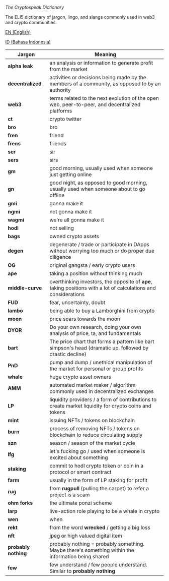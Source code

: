 *The Cryptospeak Dictionary*

The ELI5 dictionary of jargon, lingo, and slangs commonly used in web3 and crypto communities.

[EN (English)](./README.md)

[ID (Bahasa Indonesia)](./README-id.md)

|Jargon|Meaning|
|------|----|
|**alpha leak**| an analysis or information to generate profit from the market|
|**decentralized**| activities or decisions being made by the members of a community, as opposed to by an authority|
|**web3**| terms related to the next evolution of the open web, peer-to-peer, and decentralized platforms |
|**ct**| crypto twitter |
|**bro**| bro |
|**fren**| friend |
|**frens**| friends |
|**ser**| sir |
|**sers**| sirs |
|**gm**| good morning, usually used when someone just getting online|
|**gn**| good night, as opposed to good morning, usually used when someone about to go offline|
|**gmi**| gonna make it |
|**ngmi**| not gonna make it |
|**wagmi**| we're all gonna make it |
|**hodl**| not selling |
|**bags**| owned crypto assets|
|**degen**| degenerate / trade or participate in DApps without worrying too much or do proper due diligence |
|**OG**| original gangsta / early crypto users|
|**ape**| taking a position without thinking much |
|**middle-curve**| overthinking investors, the opposite of **ape**, taking positions with a lot of calculations and considerations |
|**FUD**| fear, uncertainty, doubt |
|**lambo**| being able to buy a Lamborghini from crypto|
|**moon**| price soars towards the moon|
|**DYOR**| Do your own research, doing your own analysis of price, ta, and fundamentals |
|**bart**| The price chart that forms a pattern like bart simpson's head (dramatic up, followed by drastic decline) |
|**PnD**| pump and dump / unethical manipulation of the market for personal or group profits|
|**whale**| huge crypto asset owners|
|**AMM**| automated market maker / algorithm commonly used in decentralized exchanges|
|**LP**| liquidity providers / a form of contributions to create market liquidity for crypto coins and tokens|
|**mint**| issuing NFTs / tokens on blockchain |
|**burn**| process of removing NFTs / tokens on blockchain to reduce circulating supply|
|**szn**| season / season of the market cycle |
|**lfg**| let's fucking go / used when someone is excited about something |
|**staking**| commit to hodl crypto token or coin in a protocol or smart contract|
|**farm**| usually in the form of LP staking for profit|
|**rug**| from **rugpull** (pulling the carpet) to refer a project is a scam|
|**ohm forks**| the ultimate ponzi scheme|
|**larp**| live-action role playing to be a whale in crypto|
|**wen**| when |
|**rekt**| from the word **wrecked** / getting a big loss |
|**nft**| jpeg or high valued digital item |
|**probably nothing**| probably nothing = probably something. Maybe there's something within the information being shared |
|**few**| few understand / few people understand. Similar to **probably nothing**|
